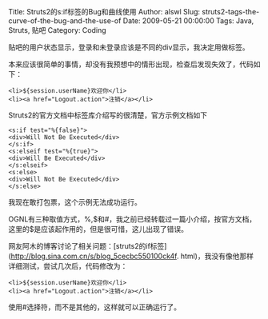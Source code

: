 Title: Struts2的s:if标签的Bug和曲线使用
Author: alswl
Slug: struts2-tags-the-curve-of-the-bug-and-the-use-of
Date: 2009-05-21 00:00:00
Tags: Java, Struts, 贴吧
Category: Coding

贴吧的用户状态显示，登录和未登录应该是不同的div显示，我决定用做标签。

本来应该很简单的事情，却没有我预想中的情形出现，检查后发现失效了，代码如下：

    
    
    <li>${session.userName}欢迎你</li>
    <li><a href="Logout.action">注销</a></li>
    

Struts2的官方文档中标签库介绍写的很清楚，官方示例文档如下

    
    <s:if test="%{false}">
    <div>Will Not Be Executed</div>
    </s:if>
    <s:elseif test="%{true}">
    <div>Will Be Executed</div>
    </s:elseif>
    <s:else>
    <div>Will Not Be Executed</div>
    </s:else>

我现在敢打包票，这个示例无法成功运行。

OGNL有三种取值方式，%,$和#，我之前已经转载过一篇小介绍，按官方文档，这里的$是应该起作用的，但是很可惜，这儿出现了错误。

网友阿木的博客讨论了相关问题：[struts2的if标签](http://blog.sina.com.cn/s/blog_5cecbc550100ck4f.
html)，我没有像他那样详细测试，尝试几次后，代码修改为：

    
    
    <li>${session.userName}欢迎你</li>
    <li><a href="Logout.action">注销</a></li>
    

使用#选择符，而不是其他的，这样就可以正确运行了。

